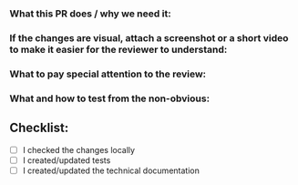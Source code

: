 ### What this PR does / why we need it:


### If the changes are visual, attach a screenshot or a short video to make it easier for the reviewer to understand:


### What to pay special attention to the review:


### What and how to test from the non-obvious:


## Checklist:

- [ ]  I checked the changes locally
- [ ]  I created/updated tests
- [ ]  I created/updated the technical documentation
